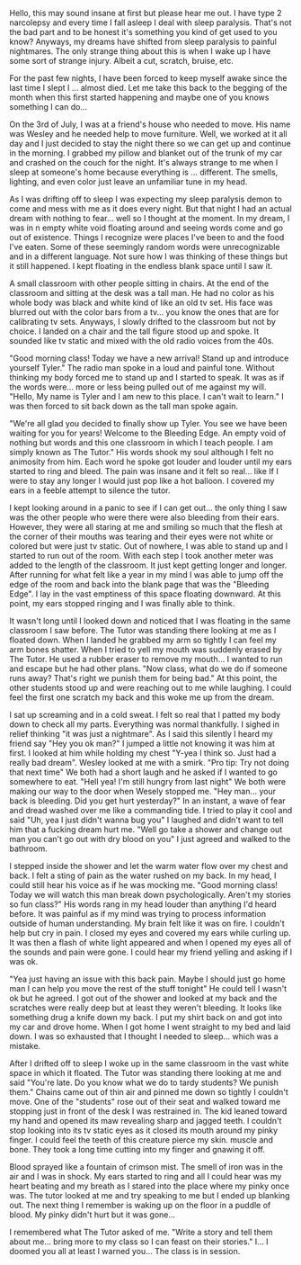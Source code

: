 Hello, this may sound insane at first but please hear me out. I have type 2 narcolepsy and every time I fall asleep I deal with sleep paralysis. That's not the bad part and to be honest it's something you kind of get used to you know? Anyways, my dreams have shifted from sleep paralysis to painful nightmares. The only strange thing about this is when I wake up I have some sort of strange injury. Albeit a cut, scratch, bruise, etc. 

For the past few nights, I have been forced to keep myself awake since the last time I slept I ... almost died. Let me take this back to the begging of the month when this first started happening and maybe one of you knows something I can do...

On the 3rd of July, I was at a friend's house who needed to move. His name was Wesley and he needed help to move furniture. Well, we worked at it all day and I just decided to stay the night there so we can get up and continue in the morning. I grabbed my pillow and blanket out of the trunk of my car and crashed on the couch for the night. It's always strange to me when I sleep at someone's home because everything is ... different. The smells, lighting, and even color just leave an unfamiliar tune in my head. 

As I was drifting off to sleep I was expecting my sleep paralysis demon to come and mess with me as it does every night. But that night I had an actual dream with nothing to fear... well so I thought at the moment. In my dream, I was in n empty white void floating around and seeing words come and go out of existence. Things I recognize were places I've been to and the food I've eaten. Some of these seemingly random words were unrecognizable and in a different language. Not sure how I was thinking of these things but it still happened. I kept floating in the endless blank space until I saw it. 

A small classroom with other people sitting in chairs. At the end of the classroom and sitting at the desk was a tall man. He had no color as his whole body was black and white kind of like an old tv set. His face was blurred out with the color bars from a tv... you know the ones that are for calibrating tv sets. Anyways, I slowly drifted to the classroom but not by choice. I landed on a chair and the tall figure stood up and spoke. It sounded like tv static and mixed with the old radio voices from the 40s. 

"Good morning class! Today we have a new arrival! Stand up and introduce yourself Tyler." The radio man spoke in a loud and painful tone. Without thinking my body forced me to stand up and I started to speak. It was as if the words were... more or less being pulled out of me against my will. "Hello, My name is Tyler and I am new to this place. I can't wait to learn." I was then forced to sit back down as the tall man spoke again. 

"We're all glad you decided to finally show up Tyler. You see we have been waiting for you for years! Welcome to the Bleeding Edge. An empty void of nothing but words and this one classroom in which I teach people. I am simply known as The Tutor." His words shook my soul although I felt no animosity from him. Each word he spoke got louder and louder until my ears started to ring and bleed. The pain was insane and it felt so real... like If I were to stay any longer I would just pop like a hot balloon. I covered my ears in a feeble attempt to silence the tutor. 

I kept looking around in a panic to see if I can get out... the only thing I saw was the other people who were there were also bleeding from their ears. However, they were all staring at me and smiling so much that the flesh at the corner of their mouths was tearing and their eyes were not white or colored but were just tv static. Out of nowhere, I was able to stand up and I started to run out of the room. With each step I took another meter was added to the length of the classroom. It just kept getting longer and longer. After running for what felt like a year in my mind I was able to jump off the edge of the room and back into the blank page that was the "Bleeding Edge". I lay in the vast emptiness of this space floating downward. At this point, my ears stopped ringing and I was finally able to think. 

It wasn't long until I looked down and noticed that I was floating in the same classroom I saw before. The Tutor was standing there looking at me as I floated down. When I landed he grabbed my arm so tightly I can feel my arm bones shatter. When I tried to yell my mouth was suddenly erased by The Tutor. He used a rubber eraser to remove my mouth...  I wanted to run and escape but he had other plans. "Now class, what do we do if someone runs away? That's right we punish them for being bad." At this point, the other students stood up and were reaching out to me while laughing. I could feel the first one scratch my back and this woke me up from the dream. 

I sat up screaming and in a cold sweat. I felt so real that I patted my body down to check all my parts.  Everything was normal thankfully. I sighed in relief thinking "it was just a nightmare". As I said this silently I heard my friend say "Hey you ok man?" I jumped a little not knowing it was him at first. I looked at him while holding my chest "Y-yea I think so. Just had a really bad dream". Wesley looked at me with a smirk. "Pro tip: Try not doing that next time" We both had a short laugh and he asked if I wanted to go somewhere to eat.  "Hell yea! I'm still hungry from last night" We both were making our way to the door when Wesely stopped me. "Hey man... your back is bleeding. Did you get hurt yesterday?" In an instant, a wave of fear and dread washed over me like a commanding tide. I tried to play it cool and said "Uh, yea I just didn't wanna bug you" I laughed and didn't want to tell him that a fucking dream hurt me. "Well go take a shower and change out man you can't go out with dry blood on you" I just agreed and walked to the bathroom. 

I stepped inside the shower and let the warm water flow over my chest and back. I felt a sting of pain as the water rushed on my back. In my head, I could still hear his voice as if he was mocking me. "Good morning class! Today we will watch this man break down psychologically. Aren't my stories so fun class?" His words rang in my head louder than anything I'd heard before. It was painful as if my mind was trying to process information outside of human understanding. My brain felt like it was on fire. I couldn't help but cry in pain. I closed my eyes and covered my ears while curling up. It was then a flash of white light appeared and when I opened my eyes all of the sounds and pain were gone. I could hear my friend yelling and asking if I was ok. 

"Yea just having an issue with this back pain. Maybe I should just go home man I can help you move the rest of the stuff tonight" He could tell I wasn't ok but he agreed. I got out of the shower and looked at my back and the scratches were really deep but at least they weren't bleeding. It looks like something drug a knife down my back. I put my shirt back on and got into my car and drove home. When I got home I went straight to my bed and laid down. I was so exhausted that I thought I needed to sleep... which was a mistake. 

After I drifted off to sleep I woke up in the same classroom in the vast white space in which it floated. The Tutor was standing there looking at me and said "You're late. Do you know what we do to tardy students? We punish them." Chains came out of thin air and pinned me down so tightly I couldn't move. One of the "students" rose out of their seat and walked toward me stopping just in front of the desk I was restrained in.  The kid leaned toward my hand and opened its maw revealing sharp and jagged teeth. I couldn't stop looking into its tv static eyes as it closed its mouth around my pinky finger. I could feel the teeth of this creature pierce my skin. muscle and bone. They took a long time cutting into my finger and gnawing it off.

Blood sprayed like a fountain of crimson mist. The smell of iron was in the air and I was in shock. My ears started to ring and all I could hear was my heart beating and my breath as I stared into the place where my pinky once was. The tutor looked at me and try speaking to me but I ended up blanking out. The next thing I remember is waking up on the floor in a puddle of blood. My pinky didn't hurt but it was gone... 

I remembered what The Tutor asked of me. "Write a story and tell them about me... bring more to my class so I can feast on their stories." I... I doomed you all at least I warned you... The class is in session.